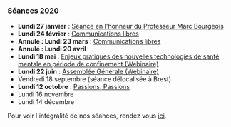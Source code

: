 ### Séances 2020
- **Lundi 27 janvier** : [Séance en l'honneur du Professeur Marc Bourgeois](/seances/2020/honneur-professeur-marc-bourgeois)
- **Lundi 24 février** : [Communications libres](/seances/2020/fevrier-2020-communications-libres)
- **Annulé : Lundi 23 mars** : [Communications libres](/seances/2020/mars-2020-communications-libres)
- **Annulé : Lundi 20 avril**
- **Lundi 18 mai** : [Enjeux pratiques des nouvelles technologies de santé mentale en période de confinement (Webinaire)](/seances/2020/outils-numeriques-et-psychiatrie)
- **Lundi 22 juin** : [Assemblée Générale (Webinaire)](/seances/2020/assemblee-generale-juin-2020)
- Vendredi 18 septembre (séance délocalisée à Brest)
- **Lundi 12 octobre** : [Passions, Passions](/seances/2020/passions-passions-octobre-2020)
- Lundi 16 novembre
- Lundi 14 décembre

Pour voir l'intégralité de nos séances, rendez vous [ici](/seances/).
